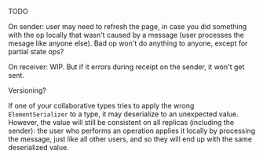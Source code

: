TODO

On sender: user may need to refresh the page, in case you did something with the op locally that wasn't caused by a message (user processes the mesage like anyone else). Bad op won't do anything to anyone, except for partial state ops?

On receiver: WIP. But if it errors during receipt on the sender, it won't get sent.

Versioning?

If one of your collaborative types tries to apply the wrong `ElementSerializer` to a type, it may deserialize to an unexpected value. However, the value will still be consistent on all replicas (including the sender): the user who performs an operation applies it locally by processing the message, just like all other users, and so they will end up with the same deserialized value.
